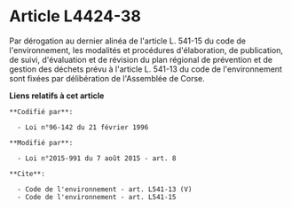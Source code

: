 # Article L4424-38

Par dérogation au dernier alinéa de l'article L. 541-15 du code de l'environnement, les modalités et procédures
d'élaboration, de publication, de suivi, d'évaluation et de révision du plan régional de prévention et de gestion des déchets
prévu à l'article L. 541-13 du code de l'environnement sont fixées par délibération de l'Assemblée de Corse.

**Liens relatifs à cet article**

	**Codifié par**:

	  - Loi n°96-142 du 21 février 1996

	**Modifié par**:

	  - Loi n°2015-991 du 7 août 2015 - art. 8

	**Cite**:

	  - Code de l'environnement - art. L541-13 (V)
	  - Code de l'environnement - art. L541-15
